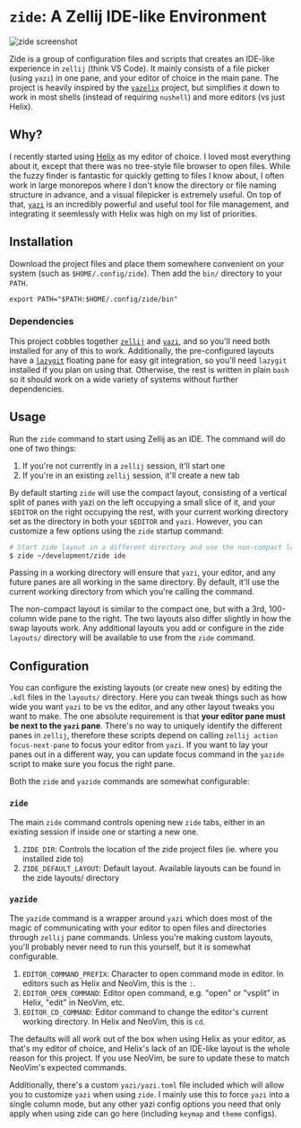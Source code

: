 # `zide`: A Zellij IDE-like Environment

![zide screenshot](https://github.com/user-attachments/assets/6b26f0af-1a3e-486a-a395-e6f4cc6c355b)

Zide is a group of configuration files and scripts that creates an IDE-like experience in `zellij` (think VS Code). It mainly consists of a file picker (using `yazi`) in one pane, and your editor of choice in the main pane. The project is heavily inspired by the [`yazelix`](https://github.com/luccahuguet/yazelix) project, but simplifies it down to work in most shells (instead of requiring `nushell`) and more editors (vs just Helix).

## Why?

I recently started using [Helix](https://helix-editor.com) as my editor of choice. I loved most everything about it, except that there was no tree-style file browser to open files. While the fuzzy finder is fantastic for quickly getting to files I know about, I often work in large monorepos where I don't know the directory or file naming structure in advance, and a visual filepicker is extremely useful. On top of that, [`yazi`](https://yazi-rs.github.io) is an incredibly powerful and useful tool for file management, and integrating it seemlessly with Helix was high on my list of priorities.

## Installation

Download the project files and place them somewhere convenient on your system (such as `$HOME/.config/zide`). Then add the `bin/` directory to your `PATH`.
```
export PATH="$PATH:$HOME/.config/zide/bin"
```

### Dependencies

This project cobbles together [`zellij`](https://zellij.dev) and [`yazi`](https://yazi-rs.github.io), and so you'll need both installed for any of this to work. Additionally, the pre-configured layouts have a [`lazygit`](https://github.com/jesseduffield/lazygit) floating pane for easy git integration, so you'll need `lazygit` installed if you plan on using that. Otherwise, the rest is written in plain `bash` so it should work on a wide variety of systems without further dependencies.

## Usage

Run the `zide` command to start using Zellij as an IDE. The command will do one of two things:
1. If you're not currently in a `zellij` session, it'll start one
2. If you're in an existing `zellij` session, it'll create a new tab

By default starting `zide` will use the compact layout, consisting of a vertical split of panes with yazi on the left occupying a small slice of it, and your `$EDITOR` on the right occupying the rest, with your current working directory set as the directory in both your `$EDITOR` and `yazi`. However, you can customize a few options using the `zide` startup command:

```sh
# Start zide layout in a different directory and use the non-compact layout
$ zide ~/development/zide ide
```

Passing in a working directory will ensure that `yazi`, your editor, and any future panes are all working in the same directory. By default, it'll use the current working directory from which you're calling the command.

The non-compact layout is similar to the compact one, but with a 3rd, 100-column wide pane to the right. The two layouts also differ slightly in how the swap layouts work. Any additional layouts you add or configure in the zide `layouts/` directory will be available to use from the `zide` command.

## Configuration

You can configure the existing layouts (or create new ones) by editing the `.kdl` files in the `layouts/` directory. Here you can tweak things such as how wide you want `yazi` to be vs the editor, and any other layout tweaks you want to make. The one absolute requirement is that **your editor pane must be next to the `yazi` pane**. There's no way to uniquely identify the different panes in `zellij`, therefore these scripts depend on calling `zellij action focus-next-pane` to focus your editor from `yazi`. If you want to lay your panes out in a different way, you can update focus command in the `yazide` script to make sure you focus the right pane.

Both the `zide` and `yazide` commands are somewhat configurable:

### `zide`
The main `zide` command controls opening new `zide` tabs, either in an existing session if inside one or starting a new one.

1. `ZIDE_DIR`: Controls the location of the zide project files (ie. where you installed zide to)
2. `ZIDE_DEFAULT_LAYOUT`: Default layout. Available layouts can be found in the zide layouts/ directory

### `yazide`
The `yazide` command is a wrapper around `yazi` which does most of the magic of communicating with your editor to open files and directories through `zellij` pane commands. Unless you're making custom layouts, you'll probably never need to run this yourself, but it is somewhat configurable.

1. `EDITOR_COMMAND_PREFIX`: Character to open command mode in editor. In editors such as Helix and NeoVim, this is the `:`.
2. `EDITOR_OPEN_COMMAND`: Editor open command, e.g. "open" or "vsplit" in Helix, "edit" in NeoVim, etc.
3. `EDITOR_CD_COMMAND`: Editor command to change the editor's current working directory. In Helix and NeoVim, this is `cd`.

The defaults will all work out of the box when using Helix as your editor, as that's my editor of choice, and Helix's lack of an IDE-like layout is the whole reason for this project. If you use NeoVim, be sure to update these to match NeoVim's expected commands.

Additionally, there's a custom `yazi/yazi.toml` file included which will allow you to customize `yazi` when using `zide`. I mainly use this to force `yazi` into a single column mode, but any other yazi config options you need that only apply when using zide can go here (including `keymap` and `theme` configs).
